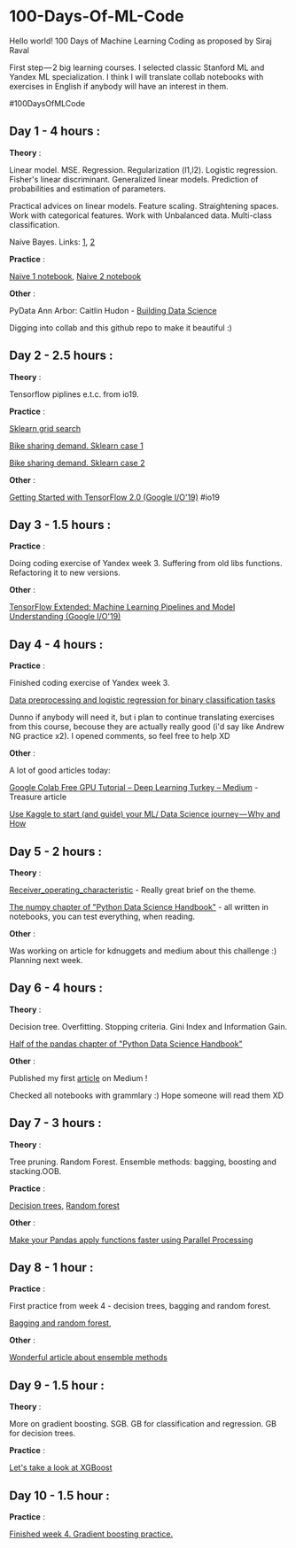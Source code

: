 # 100-Days-Of-ML-Code
Hello world!
100 Days of Machine Learning Coding as proposed by Siraj Raval

First step — 2 big learning courses. I selected classic Stanford ML and Yandex ML specialization. I think I will translate collab notebooks with exercises in English if anybody will have an interest in them.

#100DaysOfMLCode

## Day 1 - 4 hours :

**Theory** : 

Linear model. MSE. Regression. Regularization (l1,l2). Logistic regression. Fisher's linear discriminant. Generalized linear models. Prediction of probabilities and estimation of parameters.

Practical advices on linear models. Feature scaling. Straightening spaces. Work with categorical features. Work with Unbalanced data. Multi-class classification.

Naive Bayes. Links: [1](https://dataaspirant.com/2017/02/06/naive-bayes-classifier-machine-learning/),
[2](http://dataaspirant.com/2017/02/20/gaussian-naive-bayes-classifier-implementation-python/)

**Practice** : 

[Naive 1 notebook](https://colab.research.google.com/drive/1UnSuv1SsrW_8-uvIjCOKoE9UGhE3gdFT),
[Naive 2 notebook](https://colab.research.google.com/drive/1DdPtNxKLTjgk1PE1rp9xTb4IHSgyp6rF)

**Other** :

PyData Ann Arbor: Caitlin Hudon - [Building Data Science](https://www.youtube.com/watch?v=WlBamzdiwic)

Digging into collab and this github repo to make it beautiful :)

## Day 2 - 2.5 hours :

**Theory** : 

Tensorflow piplines e.t.c. from io19. 

**Practice** : 

[Sklearn grid search](https://colab.research.google.com/drive/1TugvgI8zGuGqFPi8ckWCR4AtJSIfB6Ab)

[Bike sharing demand. Sklearn case 1](https://colab.research.google.com/drive/1z1P9LKDxNjkcKSrdHeK5Q0c_h1lI8opv)

[Bike sharing demand. Sklearn case 2](https://colab.research.google.com/drive/1fA_ySZ75olMrHuV-gt2G4nsWPQi9vLcD)

**Other** :

[Getting Started with TensorFlow 2.0 (Google I/O'19)](https://www.youtube.com/watch?v=lEljKc9ZtU8) #io19

## Day 3 - 1.5 hours :

**Practice** : 

Doing coding exercise of Yandex week 3. Suffering from old libs functions. Refactoring it to new versions.

**Other** :

[TensorFlow Extended: Machine Learning Pipelines and Model Understanding (Google I/O'19)](https://www.youtube.com/watch?v=drYM04t57tU)

## Day 4 - 4 hours :

**Practice** : 

Finished coding exercise of Yandex week 3.

[Data preprocessing and logistic regression for binary classification tasks](https://colab.research.google.com/drive/15gX4xDvG_8BkqSts3EMbkz4W5ZivndL-)

Dunno if anybody will need it, but i plan to continue translating exercises from this course, becouse they are actually really good (i'd say like Andrew NG practice x2). I opened comments, so feel free to help XD

**Other** :

A lot of good articles today:

[Google Colab Free GPU Tutorial – Deep Learning Turkey – Medium](https://medium.com/deep-learning-turkey/google-colab-free-gpu-tutorial-e113627b9f5d) - Treasure article

[Use Kaggle to start (and guide) your ML/ Data Science journey — Why and How](https://towardsdatascience.com/use-kaggle-to-start-and-guide-your-ml-data-science-journey-f09154baba35) 

## Day 5 - 2 hours :

**Theory** : 

[Receiver_operating_characteristic](https://en.wikipedia.org/wiki/Receiver_operating_characteristic) - Really great brief on the theme.

[The numpy chapter of "Python Data Science Handbook"](https://colab.research.google.com/github/jakevdp/PythonDataScienceHandbook/blob/master/notebooks/02.00-Introduction-to-NumPy.ipynb) - all written in notebooks, you can test everything, when reading. 

**Other** :

Was working on article for kdnuggets and medium about this challenge :)
Planning next week. 


## Day 6 - 4 hours :

**Theory** : 

Decision tree. Overfitting. Stopping criteria. Gini Index and Information Gain. 

[Half of the pandas chapter of "Python Data Science Handbook"](https://colab.research.google.com/github/jakevdp/PythonDataScienceHandbook/blob/master/notebooks/03.00-Introduction-to-Pandas.ipynb)

**Other** :

Published my first [article](
https://medium.com/@ozmundsedler/100-days-of-machine-learning-code-e5ff109434a0) on Medium !


Checked all notebooks with grammlary :) Hope someone will read them XD


## Day 7 - 3 hours :

**Theory** : 

Tree pruning. Random Forest. Ensemble methods: bagging, boosting and stacking.OOB.

**Practice** :

[Decision trees](https://colab.research.google.com/drive/1t35u2Vf88RpG-UVKW368FLQlkSPZN_DP),
[Random forest](https://colab.research.google.com/drive/1FcLkZPbIF-do9TrS-nOudwETaR-NS9ze)

**Other** :

[Make your Pandas apply functions faster using Parallel Processing](https://towardsdatascience.com/make-your-own-super-pandas-using-multiproc-1c04f41944a1)

## Day 8 - 1 hour :

**Practice** : 

First practice from week 4 - decision trees, bagging and random forest.

[Bagging and random forest](https://colab.research.google.com/drive/1UA6fSB1_edpchK3Y5yYv19KGtm6icw2y),

**Other** :

[Wonderful article about ensemble methods](https://towardsdatascience.com/ensemble-methods-bagging-boosting-and-stacking-c9214a10a205)

## Day 9 - 1.5 hour :

**Theory** : 

More on gradient boosting. SGB. GB for classification and regression. GB for decision trees.

**Practice** : 

[Let's take a look at XGBoost](https://colab.research.google.com/drive/1k6vYhFmk8Zh029RcpcXv_6NKM3DaYiTP)

## Day 10 - 1.5 hour :

**Practice** : 

[Finished week 4. Gradient boosting practice.](https://colab.research.google.com/drive/1qVHT21XzXJ00iMi7ZCjocQcTNZkmss64)
